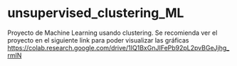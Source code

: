 # unsupervised_clustering_ML
Proyecto de Machine Learning usando clustering. Se recomienda ver el proyecto en el siguiente link para poder visualizar las gráficas https://colab.research.google.com/drive/1IQ1BxGnJIFePb92pL2pvBGeJjhg_rmlN
